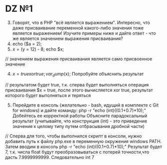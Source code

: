 # DZ №1

3. Говорят, что в PHP "всё является выражением". Интересно, что даже присваивание переменной какого-либо значения тоже является выражением! Изучите примеры ниже и дайте ответ - что же является значением выражения присваивания?
 1. echo ($a = 2);
 2. $x = ($y = 12) - 8; echo $x;

 // значением выражения присваивания является само присвоенное значение


4. $x = true xor true;
   var_dump($x);
   Попробуйте объяснить результат

// результатом будет true, т.к. сперва будет выполняться операция присваивания $x = true, после этого вычисляется xor true, результат которого будет выполняться и теряться  

5. Перейдите в консоль (желательно - bash, идущий в комплекте с Git for windows) и дайте команду:
php -r "echo (int)((0.1+0.7)*10);"
Добейтесь ее корректной работы
Объясните парадоксальный результат (учитывайте, что конструкция (int) - это приведение значения к целому типу путем отбрасывания дробной части)

// Сперва для того, чтобы выполнился скрипт в консоли, нужно добавить путь к файлу php.exe в переменную окружения windows PATH. Затем вводим в консоль php -r "echo (int)((0.1+0.7)*10);" 
Результат будет 7, т.к. числа float будут преобразовываться с потерей точности,что дасть 7.9999999999. Следовательно int 7 



    